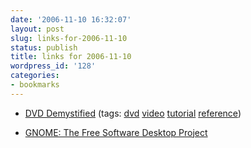 ```yaml
---
date: '2006-11-10 16:32:07'
layout: post
slug: links-for-2006-11-10
status: publish
title: links for 2006-11-10
wordpress_id: '128'
categories:
- bookmarks
---
```




  * [DVD Demystified](http://www.dvddemystified.com/) (tags: [dvd](http://del.icio.us/eob/dvd) [video](http://del.icio.us/eob/video) [tutorial](http://del.icio.us/eob/tutorial) [reference](http://del.icio.us/eob/reference))





  * [GNOME: The Free Software Desktop Project](http://www.gnome.org/)






